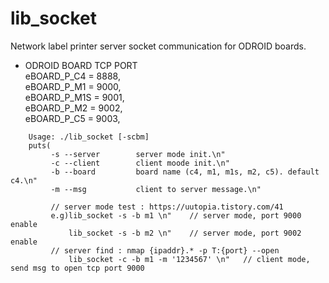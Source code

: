 # lib_socket
Network label printer server socket communication for ODROID boards.

* ODROID BOARD TCP PORT  
    eBOARD_P_C4 = 8888,  
    eBOARD_P_M1 = 9000,  
    eBOARD_P_M1S = 9001,  
    eBOARD_P_M2 = 9002,  
    eBOARD_P_C5 = 9003,  


```
    Usage: ./lib_socket [-scbm]
    puts(
         -s --server        server mode init.\n"
         -c --client        client moode init.\n"
         -b --board         board name (c4, m1, m1s, m2, c5). default c4.\n"
         -m --msg           client to server message.\n"

         // server mode test : https://uutopia.tistory.com/41
         e.g)lib_socket -s -b m1 \n"    // server mode, port 9000 enable
             lib_socket -s -b m2 \n"    // server mode, port 9002 enable
         // server find : nmap {ipaddr}.* -p T:{port} --open
             lib_socket -c -b m1 -m '1234567' \n"   // client mode, send msg to open tcp port 9000
```
